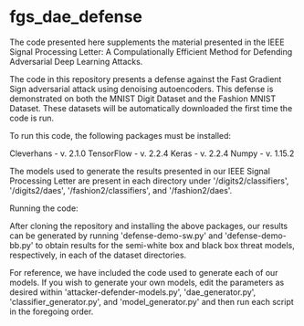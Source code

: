 # fgs_dae_defense

The code presented here supplements the material presented in the IEEE Signal Processing Letter: A Compulationally Efficient Method for Defending Adversarial Deep Learning Attacks. 

The code in this repository presents a defense against the Fast Gradient Sign adversarial attack using denoising autoencoders. This defense is demonstrated on both the MNIST Digit Dataset and the Fashion MNIST Dataset. These datasets will be automatically downloaded the first time the code is run. 

To run this code, the following packages must be installed: 

Cleverhans - v. 2.1.0
TensorFlow - v. 2.2.4
Keras - v. 2.2.4
Numpy - v. 1.15.2

The models used to generate the results presented in our IEEE Signal Processing Letter are present in each directory under '/digits2/classifiers', '/digits2/daes', '/fashion2/classifiers', and '/fashion2/daes'.

Running the code: 

After cloning the repository and installing the above packages, our results can be generated by running 'defense-demo-sw.py' and 'defense-demo-bb.py' to obtain results for the semi-white box and black box threat models, respectively, in each of the dataset directories. 

For reference, we have included the code used to generate each of our models. If you wish to generate your own models, edit the parameters as desired within 'attacker-defender-models.py', 'dae_generator.py', 'classifier_generator.py', and 'model_generator.py' and then run each script in the foregoing order. 

